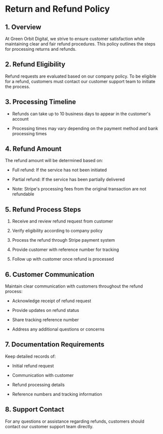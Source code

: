 # Return and Refund Policy

## 1. Overview

At Green Orbit Digital, we strive to ensure customer satisfaction while maintaining clear and fair refund procedures. This policy outlines the steps for processing returns and refunds.

## 2. Refund Eligibility

Refund requests are evaluated based on our company policy. To be eligible for a refund, customers must contact our customer support team to initiate the process.

## 3. Processing Timeline

- Refunds can take up to 10 business days to appear in the customer's account

- Processing times may vary depending on the payment method and bank processing times

## 4. Refund Amount

The refund amount will be determined based on:

- Full refund: If the service has not been initiated

- Partial refund: If the service has been partially delivered

- Note: Stripe's processing fees from the original transaction are not refundable

## 5. Refund Process Steps

1. Receive and review refund request from customer

1. Verify eligibility according to company policy

1. Process the refund through Stripe payment system

1. Provide customer with reference number for tracking

1. Follow up with customer once refund is processed

## 6. Customer Communication

Maintain clear communication with customers throughout the refund process:

- Acknowledge receipt of refund request

- Provide updates on refund status

- Share tracking reference number

- Address any additional questions or concerns

## 7. Documentation Requirements

Keep detailed records of:

- Initial refund request

- Communication with customer

- Refund processing details

- Reference numbers and tracking information

## 8. Support Contact

For any questions or assistance regarding refunds, customers should contact our customer support team directly.